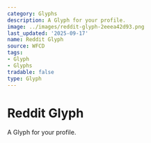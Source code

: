 ```yaml
---
category: Glyphs
description: A Glyph for your profile.
image: ../images/reddit-glyph-2eeea42d93.png
last_updated: '2025-09-17'
name: Reddit Glyph
source: WFCD
tags:
- Glyph
- Glyphs
tradable: false
type: Glyph
---
```


# Reddit Glyph

A Glyph for your profile.

